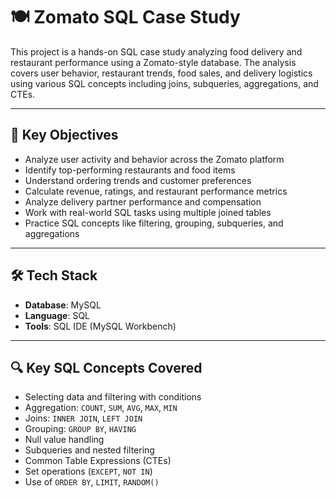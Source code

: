 # 🍽️ Zomato SQL Case Study

This project is a hands-on SQL case study analyzing food delivery and restaurant performance using a Zomato-style database. The analysis covers user behavior, restaurant trends, food sales, and delivery logistics using various SQL concepts including joins, subqueries, aggregations, and CTEs.

---

## 🎯 Key Objectives

- Analyze user activity and behavior across the Zomato platform
- Identify top-performing restaurants and food items
- Understand ordering trends and customer preferences
- Calculate revenue, ratings, and restaurant performance metrics
- Analyze delivery partner performance and compensation
- Work with real-world SQL tasks using multiple joined tables
- Practice SQL concepts like filtering, grouping, subqueries, and aggregations

---

## 🛠️ Tech Stack

- **Database**: MySQL
- **Language**: SQL
- **Tools**: SQL IDE (MySQL Workbench)

---

## 🔍 Key SQL Concepts Covered

- Selecting data and filtering with conditions
- Aggregation: `COUNT`, `SUM`, `AVG`, `MAX`, `MIN`
- Joins: `INNER JOIN`, `LEFT JOIN`
- Grouping: `GROUP BY`, `HAVING`
- Null value handling
- Subqueries and nested filtering
- Common Table Expressions (CTEs)
- Set operations (`EXCEPT`, `NOT IN`)
- Use of `ORDER BY`, `LIMIT`, `RANDOM()`


